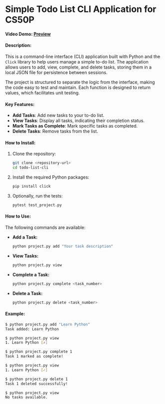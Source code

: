 # Simple Todo List CLI Application for CS50P

#### Video Demo:  [Preview](https://youtu.be/qQKSP1EPCTQ)

#### Description:
This is a command-line interface (CLI) application built with Python and the `Click` library to help users manage a simple to-do list. The application allows users to add, view, complete, and delete tasks, storing them in a local JSON file for persistence between sessions.

The project is structured to separate the logic from the interface, making the code easy to test and maintain. Each function is designed to return values, which facilitates unit testing. 

#### Key Features:
- **Add Tasks**: Add new tasks to your to-do list.
- **View Tasks**: Display all tasks, indicating their completion status.
- **Mark Tasks as Complete**: Mark specific tasks as completed.
- **Delete Tasks**: Remove tasks from the list.

#### How to Install:
1. Clone the repository:
    ```bash
    git clone <repository-url>
    cd todo-list-cli
    ```

2. Install the required Python packages:
    ```bash
    pip install click
    ```

3. Optionally, run the tests:
    ```bash
    pytest test_project.py
    ```

#### How to Use:
The following commands are available:

- **Add a Task:**
    ```bash
    python project.py add "Your task description"
    ```

- **View Tasks:**
    ```bash
    python project.py view
    ```

- **Complete a Task:**
    ```bash
    python project.py complete <task_number>
    ```

- **Delete a Task:**
    ```bash
    python project.py delete <task_number>
    ```

#### Example:
```bash
$ python project.py add "Learn Python"
Task added: Learn Python

$ python project.py view
1. Learn Python [✗]

$ python project.py complete 1
Task 1 marked as complete!

$ python project.py view
1. Learn Python [✓]

$ python project.py delete 1
Task 1 deleted successfully!

$ python project.py view
No tasks available.
